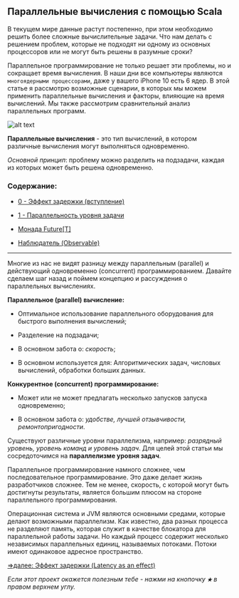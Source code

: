 ## Параллельные вычисления с помощью Scala

В текущем мире данные растут постепенно, при этом необходимо решить более сложные вычислительные задачи. Что нам делать 
с решением проблем, которые не подходят ни одному из основных процессоров или не могут быть решены в разумные сроки?

Параллельное программирование не только решает эти проблемы, но и сокращает время вычисления. В наши дни все компьютеры 
являются `многоядерными процессорами`, даже у вашего iPhone 10 есть 6 ядер. В этой статье я рассмотрю возможные сценарии,
 в которых мы можем применить параллельные вычисления и факторы, влияющие на время вычислений. Мы также рассмотрим 
 сравнительный анализ параллельных программ.

![alt text](https://github.com/steklopod/Timely-Effects/blob/master/src/main/resources/images/parallel_computing.jpg "parallel_computing")

**Параллельные вычисления** - это тип вычислений, в котором различные вычисления могут выполняться одновременно.

_Основной принцип_: проблему можно разделить на подзадачи, каждая из которых может быть решена одновременно.

### Содержание:

* [0 - Эффект задержки (вступление)](https://github.com/steklopod/Timely-Effects/blob/master/src/main/resources/readmes/theory_1.md)

* [1 - Параллельность уровня задачи](https://github.com/steklopod/Timely-Effects/blob/master/src/main/resources/readmes/task_level_parallelism.md)

* [Монада Future[T]](https://github.com/steklopod/Timely-Effects/blob/master/src/main/resources/readmes/Future.md)

* [Наблюдатель (Observable)](https://github.com/steklopod/Timely-Effects/blob/master/src/main/resources/readmes/Observable.md)

___

Многие из нас не видят разницу между параллельным (parallel) и действующий одновременно (concurrent) программированием. 
Давайте сделаем шаг назад и поймем концепцию и рассуждения о параллельных вычислениях.

**Параллельное (parallel) вычисление:**

* Оптимальное использование параллельного оборудования для быстрого выполнения вычислений;

* Разделение на подзадачи;

* В основном забота о: _скорость_;

* В основном используется для: Алгоритмических задач, числовых вычислений, обработки больших данных.

**Конкурентное (concurrent) программирование:**

* Может или не может предлагать несколько запусков запуска одновременно;

* В основном забота о: _удобстве, лучшей отзывчивости, ремонтопригодности_.

Существуют различные уровни параллелизма, например: _разрядный уровень, уровень команд и уровень задач_. Для целей этой 
статьи мы сосредоточимся на **параллелизме уровня задач**.

Параллельное программирование намного сложнее, чем последовательное программирование. Это даже делает жизнь разработчиков 
сложнее. Тем не менее, скорость, с которой могут быть достигнуты результаты, является большим плюсом на стороне параллельного 
программирования.

Операционная система и JVM являются основными средами, которые делают возможными параллелизм. Как известно, два разных 
процесса не разделяют память, которая служит в качестве блокатора для параллельной работы задачи. Но каждый процесс 
содержит несколько независимых параллельных единиц, называемых потоками. Потоки имеют одинаковое адресное пространство.


[=>далее: Эффект задержки (Latency as an effect)](https://github.com/steklopod/Timely-Effects/blob/master/src/main/resources/readmes/theory_1.md)


_Если этот проект окажется полезным тебе - нажми на кнопочку **`★`** в правом верхнем углу._
